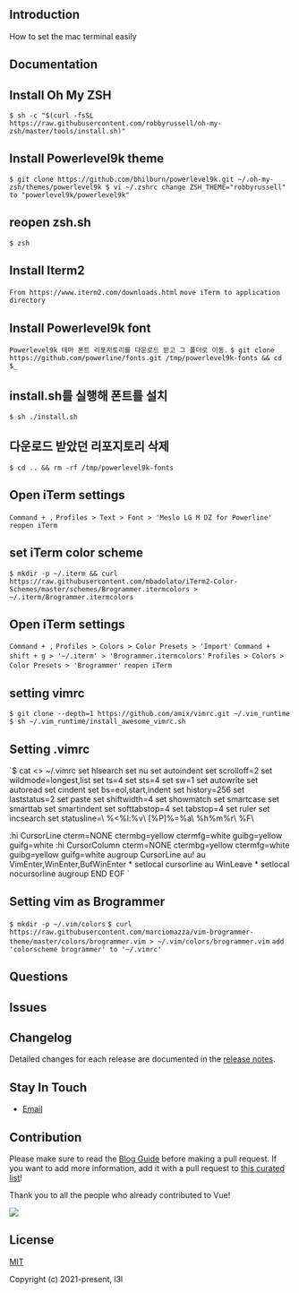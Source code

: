 ## Introduction
How to set the mac terminal easily

## Documentation



## Install Oh My ZSH
`$ sh -c "$(curl -fsSL https://raw.githubusercontent.com/robbyrussell/oh-my-zsh/master/tools/install.sh)"`

## Install Powerlevel9k theme
`$ git clone https://github.com/bhilburn/powerlevel9k.git ~/.oh-my-zsh/themes/powerlevel9k
$ vi ~/.zshrc
change ZSH_THEME="robbyrussell" to "powerlevel9k/powerlevel9k"`

## reopen zsh.sh
`$ zsh`

## Install Iterm2
`From https://www.iterm2.com/downloads.html`
`move iTerm to application directory`

## Install Powerlevel9k font
`Powerlevel9k 테마 폰트 리포지토리를 다운로드 받고 그 폴더로 이동.`
`$ git clone https://github.com/powerline/fonts.git /tmp/powerlevel9k-fonts && cd $_`

## install.sh를 실행해 폰트를 설치
`$ sh ./install.sh`

## 다운로드 받았던 리포지토리 삭제
`$ cd .. && rm -rf /tmp/powerlevel9k-fonts`

## Open iTerm settings
`Command + ,`
`Profiles > Text > Font > 'Meslo LG M DZ for Powerline'`
`reopen iTerm`

## set iTerm color scheme
`$ mkdir -p ~/.iterm && curl https://raw.githubusercontent.com/mbadolato/iTerm2-Color-Schemes/master/schemes/Brogrammer.itermcolors > ~/.iterm/Brogrammer.itermcolors`

## Open iTerm settings
`Command + ,`
`Profiles > Colors > Color Presets > 'Import'`
`Command + shift + g > '~/.iterm' > 'Brogrammer.itermcolors'`
`Profiles > Colors > Color Presets > 'Brogrammer'`
`reopen iTerm`

## setting vimrc
`$ git clone --depth=1 https://github.com/amix/vimrc.git ~/.vim_runtime`
`$ sh ~/.vim_runtime/install_awesome_vimrc.sh`

## Setting .vimrc
`$ cat <<EOF >> ~/.vimrc
set hlsearch
set nu
set autoindent
set scrolloff=2
set wildmode=longest,list
set ts=4
set sts=4
set sw=1
set autowrite
set autoread
set cindent
set bs=eol,start,indent
set history=256
set laststatus=2
set paste
set shiftwidth=4
set showmatch
set smartcase
set smarttab
set smartindent
set softtabstop=4
set tabstop=4
set ruler
set incsearch
set statusline=\ %<%l:%v\ [%P]%=%a\ %h%m%r\ %F\

:hi CursorLine   cterm=NONE ctermbg=yellow ctermfg=white guibg=yellow guifg=white
:hi CursorColumn cterm=NONE ctermbg=yellow ctermfg=white guibg=yellow guifg=white
augroup CursorLine
  au!
  au VimEnter,WinEnter,BufWinEnter * setlocal cursorline
  au WinLeave * setlocal nocursorline
augroup END
EOF
`

## Setting vim as Brogrammer
`$ mkdir -p ~/.vim/colors`
`$ curl https://raw.githubusercontent.com/marciomazza/vim-brogrammer-theme/master/colors/brogrammer.vim > ~/.vim/colors/brogrammer.vim`
`add 'colorscheme brogrammer' to '~/.vimrc'`



## Questions


## Issues


## Changelog

Detailed changes for each release are documented in the [release notes](https://github.com/l3l/github/releases).

## Stay In Touch

- [Email]()

## Contribution

Please make sure to read the [Blog Guide](https://blog.pigno.se/post/184576332493/완벽한-mac-작업환경-세팅하기-vim-zsh-tmux-iterm) before making a pull request. If you want to add more information, add it with a pull request to [this curated list](https://github.com/l3l/github.git)!

Thank you to all the people who already contributed to Vue!

<a href="https://github.com/vuejs/vue/graphs/contributors"><img src="https://opencollective.com/vuejs/contributors.svg?width=890" /></a>


## License

[MIT](https://opensource.org/licenses/MIT)

Copyright (c) 2021-present, l3l
